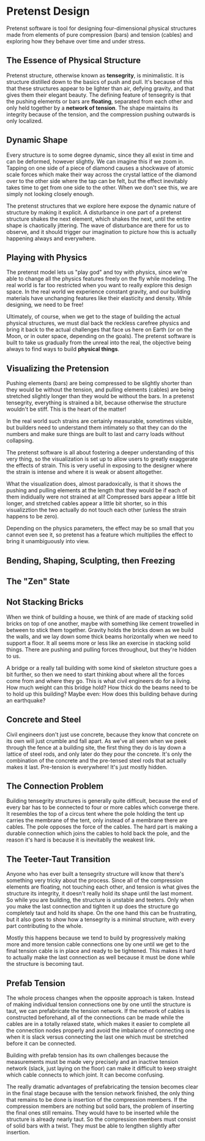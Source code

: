 # Pretenst Design

Pretenst software is tool for designing four-dimensional physical structures made from elements of pure compression (bars) and tension (cables) and exploring how they behave over time and under stress.

## The Essence of Physical Structure

Pretenst structure, otherwise known as **tensegrity**, is minimalistic. It is structure distilled down to the basics of push and pull. It's because of this that these structures appear to be lighter than air, defying gravity, and that gives them their elegant beauty. The defining feature of tensegrity is that the pushing elements or bars are **floating**, separated from each other and only held together by a **network of tension**. The shape maintains its integrity because of the tension, and the compression pushing outwards is only localized.

## Dynamic Shape

Every structure is to some degree dynamic, since they all exist in time and can be deformed, however slightly. We can imagine this if we zoom in. Tapping on one side of a piece of diamond causes a shockwave of atomic scale forces which make their way across the crystal lattice of the diamond over to the other side where the tap can be felt, but the effect inevitably takes time to get from one side to the other. When we don't see this, we are simply not looking closely enough.

The pretenst structures that we explore here expose the dynamic nature of structure by making it explicit. A disturbance in one part of a pretenst structure shakes the next element, which shakes the next, until the entire shape is chaotically jittering. The wave of disturbance are there for us to observe, and it should trigger our imagination to picture how this is actually happening always and everywhere.

## Playing with Physics

The pretenst model lets us "play god" and toy with physics, since we're able to change all the physics features freely on the fly while modeling. The real world is far too restricted when you want to really explore this design space. In the real world we experience constant gravity, and our building materials have unchanging features like their elasticity and density. While designing, we need to be free!

Ultimately, of course, when we get to the stage of building the actual physical structures, we must dial back the reckless carefree physics and bring it back to the actual challenges that face us here on Earth (or on the Moon, or in outer space, depending on the goals). The pretenst software is built to take us gradually from the unreal into the real, the objective being always to find ways to build **physical things**.

## Visualizing the Pretension

Pushing elements (bars) are being compressed to be slightly shorter than they would be without the tension, and pulling elements (cables) are being stretched slightly longer than they would be without the bars. In a pretenst tensegrity, everything is strained a bit, because otherwise the structure wouldn't be stiff. This is the heart of the matter!

In the real world such strains are certainly measurable, sometimes visible, but builders need to understand them intimately so that they can do the numbers and make sure things are built to last and carry loads without collapsing.

The pretenst software is all about fostering a deeper understanding of this very thing, so the visualization is set up to allow users to greatly exaggerate the effects of strain. This is very useful in exposing to the designer where the strain is intense and where it is weak or absent altogether.

What the visualization does, almost paradoxically, is that it shows the pushing and pulling elements at the length that they would be if each of them indidually were not strained at all! Compressed bars appear a little bit longer, and stretched cables appear a little bit shorter, so in this visualizztion the two actually do not touch each other (unless the strain happens to be zero).

Depending on the physics parameters, the effect may be so small that you cannot even see it, so pretenst has a feature which multiplies the effect to bring it unambiguously into view.

## Bending, Shaping, Sculpting, then Freezing

## The "Zen" State



## Not Stacking Bricks

When we think of building a house, we think of are made of stacking solid bricks on top of one another, maybe with something like cement trowelled in between to stick them together. Gravity holds the bricks down as we build the walls, and we lay down some thick beams horizontally when we need to support a floor. It all seems more or less like an exercise in stacking solid things. There are pushing and pulling forces throughout, but they're hidden to us.

A bridge or a really tall building with some kind of skeleton structure goes a bit further, so then we need to start thinking about where all the forces come from and where they go. This is what civil engineers do for a living. How much weight can this bridge hold? How thick do the beams need to be to hold up this building? Maybe even: How does this building behave during an earthquake?

## Concrete and Steel

Civil engineers don't just use concrete, because they know that concrete on its own will just crumble and fall apart. As we've all seen when we peek through the fence at a building site, the first thing they do is lay down a lattice of steel rods, and only later do they pour the concrete. It's only the combination of the concrete and the pre-tensed steel rods that actually makes it last. Pre-tension is everywhere! It's just mostly hidden.

## The Connection Problem

Building tensegrity structures is generally quite difficult, because the end of every bar has to be connected to four or more cables which converge there. It resembles the top of a circus tent where the pole holding the tent up carries the membrane of the tent, only instead of a membrane there are cables. The pole opposes the force of the cables. The hard part is making a durable connection which joins the cables to hold back the pole, and the reason it's hard is because it is inevitablly the weakest link.

## The Teeter-Taut Transition

Anyone who has ever built a tensegrity structure will know that there's something very tricky about the process. Since all of the compression elements are floating, not touching each other, and tension is what gives the structure its integrity, it doesn't really hold its shape until the last moment. So while you are building, the structure is unstable and teeters. Only when you make the last connection and tighten it up does the structure go completely taut and hold its shape. On the one hand this can be frustrating, but it also goes to show how a tensegrity is a minimal structure, with every part contributing to the whole.

Mostly this happens because we tend to build by progressively making more and more tension cable connections one by one until we get to the final tension cable is in place and ready to be tightened. This makes it hard to actually make the last connection as well because it must be done while the structure is becoming taut.

## Prefab Tension

The whole process changes when the opposite approach is taken. Instead of making individual tension connections one by one until the structure is taut, we can prefabricate the tension network. If the network of cables is constructed beforehand, all of the connections can be made while the cables are in a totally relaxed state, which makes it easier to complete all the connection nodes properly and avoid the imbalance of connecting one when it is slack versus connecting the last one which must be stretched before it can be connected.

Building with prefab tension has its own challenges because the measurements must be made very precisely and an inactive tension network (slack, just laying on the floor) can make it difficult to keep straight which cable connects to which joint. It can become confusing.

The really dramatic advantages of prefabricating the tension becomes clear in the final stage because with the tension network finished, the only thing that remains to be done is insertion of the compression members. If the compression members are nothing but solid bars, the problem of inserting the final ones still remains. They would have to be inserted while the structure is already nearly taut. So the compression members must consist of solid bars with a twist. They must be able to lengthen slightly after insertion.

